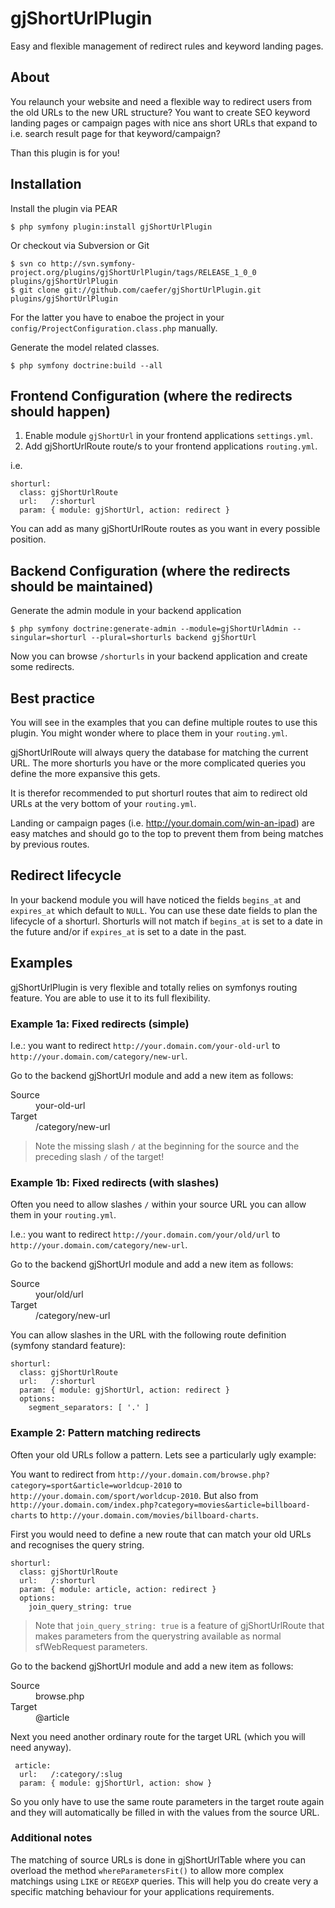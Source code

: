 # gjShortUrlPlugin

Easy and flexible management of redirect rules and keyword landing pages.

## About

You relaunch your website and need a flexible way to redirect users from the old URLs to the new URL structure?
You want to create SEO keyword landing pages or campaign pages with nice ans short URLs that expand to i.e. search result page for that keyword/campaign?

Than this plugin is for you!

## Installation

Install the plugin via PEAR

    $ php symfony plugin:install gjShortUrlPlugin

Or checkout via Subversion or Git

    $ svn co http://svn.symfony-project.org/plugins/gjShortUrlPlugin/tags/RELEASE_1_0_0 plugins/gjShortUrlPlugin
    $ git clone git://github.com/caefer/gjShortUrlPlugin.git plugins/gjShortUrlPlugin

For the latter you have to enaboe the project in your `config/ProjectConfiguration.class.php` manually.

Generate the model related classes.

    $ php symfony doctrine:build --all

## Frontend Configuration (where the redirects should happen)

1. Enable module `gjShortUrl` in your frontend applications `settings.yml`.
2. Add gjShortUrlRoute route/s to your frontend applications `routing.yml`.

i.e.

    shorturl:
      class: gjShortUrlRoute
      url:   /:shorturl
      param: { module: gjShortUrl, action: redirect }

You can add as many gjShortUrlRoute routes as you want in every possible position.

## Backend Configuration (where the redirects should be maintained)

Generate the admin module in your backend application

    $ php symfony doctrine:generate-admin --module=gjShortUrlAdmin --singular=shorturl --plural=shorturls backend gjShortUrl

Now you can browse `/shorturls` in your backend application and create some redirects.

## Best practice

You will see in the examples that you can define multiple routes to use this plugin. You might wonder where to place them in your `routing.yml`.

gjShortUrlRoute will always query the database for matching the current URL. The more shorturls you have or the more complicated queries you define the more expansive this gets.

It is therefor recommended to put shorturl routes that aim to redirect old URLs at the very bottom of your `routing.yml`.

Landing or campaign pages (i.e. http://your.domain.com/win-an-ipad) are easy matches and should go to the top to prevent them from being matches by previous routes.

## Redirect lifecycle

In your backend module you will have noticed the fields `begins_at` and `expires_at` which default to `NULL`. You can use these date fields to plan the lifecycle of a shorturl.
Shorturls will not match if `begins_at` is set to a date in the future and/or if `expires_at` is set to a date in the past.

## Examples

gjShortUrlPlugin is very flexible and totally relies on symfonys routing feature. You are able to use it to its full flexibility.

### Example 1a: Fixed redirects (simple)

I.e.: you want to redirect `http://your.domain.com/your-old-url` to `http://your.domain.com/category/new-url`.

Go to the backend gjShortUrl module and add a new item as follows:

<dl>
  <dt>Source</dt>
  <dd>your-old-url</dd>
  <dt>Target</dt>
  <dd>/category/new-url</dd>
</dl>

>Note the missing slash `/` at the beginning for the source and the preceding slash `/` of the target!

### Example 1b: Fixed redirects (with slashes)

Often you need to allow slashes `/` within your source URL you can allow them in your `routing.yml`.

I.e.: you want to redirect `http://your.domain.com/your/old/url` to `http://your.domain.com/category/new-url`.

Go to the backend gjShortUrl module and add a new item as follows:

<dl>
  <dt>Source</dt>
  <dd>your/old/url</dd>
  <dt>Target</dt>
  <dd>/category/new-url</dd>
</dl>

You can allow slashes in the URL with the following route definition (symfony standard feature):

    shorturl:
      class: gjShortUrlRoute
      url:   /:shorturl
      param: { module: gjShortUrl, action: redirect }
      options:
        segment_separators: [ '.' ]
 
### Example 2: Pattern matching redirects

Often your old URLs follow a pattern. Lets see a particularly ugly example:

You want to redirect from `http://your.domain.com/browse.php?category=sport&article=worldcup-2010` to `http://your.domain.com/sport/worldcup-2010`.
But also from `http://your.domain.com/index.php?category=movies&article=billboard-charts` to `http://your.domain.com/movies/billboard-charts`.

First you would need to define a new route that can match your old URLs and recognises the query string.

    shorturl:
      class: gjShortUrlRoute
      url:   /:shorturl
      param: { module: article, action: redirect }
      options:
        join_query_string: true

> Note that `join_query_string: true` is a feature of gjShortUrlRoute that makes parameters from the querystring available as normal sfWebRequest parameters.

Go to the backend gjShortUrl module and add a new item as follows:

<dl>
  <dt>Source</dt>
  <dd>browse.php</dd>
  <dt>Target</dt>
  <dd>@article</dd>
</dl>

Next you need another ordinary route for the target URL (which you will need anyway).

     article:
      url:   /:category/:slug
      param: { module: gjShortUrl, action: show }

So you only have to use the same route parameters in the target route again and they will automatically be filled in with the values from the source URL.

### Additional notes

The matching of source URLs is done in gjShortUrlTable where you can overload the method `whereParametersFit()` to allow more complex matchings using `LIKE` or `REGEXP` queries. This will help you do create very a specific matching behaviour for your applications requirements.


